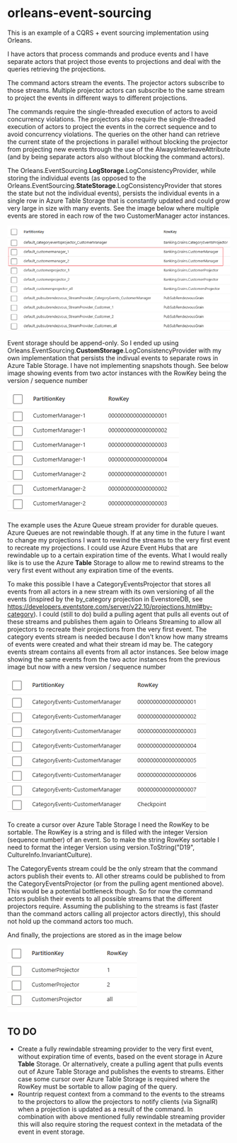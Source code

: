 # orleans-event-sourcing

This is an example of a CQRS + event sourcing implementation using Orleans.

I have actors that process commands and produce events and I have separate actors that project those events to projections and deal with the queries retrieving the projections.

The command actors stream the events. The projector actors subscribe to those streams. Multiple projector actors can subscribe to the same stream to project the events in different ways to different projections.

The commands require the single-threaded execution of actors to avoid concurrency violations. The projectors also require the single-threaded execution of actors to project the events in the correct sequence and to avoid concurrency violations. The queries on the other hand can retrieve the current state of the projections in parallel without blocking the projector from projecting new events through the use of the AlwaysInterleaveAttribute (and by being separate actors also without blocking the command actors). 

The Orleans.EventSourcing.**LogStorage**.LogConsistencyProvider, while storing the individual events (as opposed to the Orleans.EventSourcing.**StateStorage**.LogConsistencyProvider that stores the state but not the individual events), persists the individual events in a single row in Azure Table Storage that is constantly updated and could grow very large in size with many events. See the image below where multiple events are stored in each row of the two CustomerManager actor instances.

![LogStorage-OrleansGrainState](assets/LogStorage-OrleansGrainState.png "LogStorage-OrleansGrainState")

Event storage should be append-only. So I ended up using Orleans.EventSourcing.**CustomStorage**.LogConsistencyProvider with my own implementation that persists the indivual events to separate rows in Azure Table Storage. I have not implementing snapshots though. See below image showing events from two actor instances with the RowKey being the version / sequence number

![CustomStorage-EventStore](assets/CustomStorage-EventStore.png "CustomStorage-EventStore")

The example uses the Azure Queue stream provider for durable queues. Azure Queues are not rewindable though. If at any time in the future I want to change my projections I want to rewind the streams to the very first event to recreate my projections. I could use Azure Event Hubs that are rewindable up to a certain expiration time of the events. What I would really like is to use the Azure **Table** Storage to allow me to rewind streams to the very first event without any expiration time of the events. 

To make this possible I have a CategoryEventsProjector that stores all events from all actors in a new stream with its own versioning of all the events (inspired by the by_category projection in EvenstoreDB, see https://developers.eventstore.com/server/v22.10/projections.html#by-category). I could (still to do) build a pulling agent that pulls all events out of these streams and publishes them again to Orleans Streaming to allow all projectors to recreate their projections from the very first event. The category events stream is needed because I don't know how many streams of events were created and what their stream id may be. The category events stream contains all events from all actor instances. See below image showing the same events from the two actor instances from the previous image but now with a new version / sequence number

![CustomStorage-CategoryEvents](assets/CustomStorage-CategoryEvents.png "CustomStorage-CategoryEvents")

To create a cursor over Azure Table Storage I need the RowKey to be sortable. The RowKey is a string and is filled with the integer Version (sequence number) of an event. So to make the string RowKey sortable I need to format the integer Version using version.ToString("D19", CultureInfo.InvariantCulture).

The CategoryEvents stream could be the only stream that the command actors publish their events to. All other streams could be published to from the CategoryEventsProjector (or from the pulling agent mentioned above). This would be a potential bottleneck though. So for now the command actors publish their events to all possible streams that the different projectors require. Assuming the publishing to the streams is fast (faster than the command actors calling all projector actors directly), this should not hold up the command actors too much.

And finally, the projections are stored as in the image below

![CustomStorage-Projections](assets/CustomStorage-Projections.png "CustomStorage-Projections")

## TO DO
- Create a fully rewindable streaming provider to the very first event, without expiration time of events, based on the event storage in Azure **Table** Storage. Or alternatively, create a pulling agent that pulls events out of Azure Table Storage and publishes the events to streams. Either case some cursor over Azure Table Storage is required where the RowKey must be sortable to allow paging of the query.
- Rountrip request context from a command to the events to the streams to the projectors to allow the projectors to notify clients (via SignalR) when a projection is updated as a result of the command. In combination with above mentioned fully rewindable streaming provider this will also require storing the request context in the metadata of the event in event storage.
